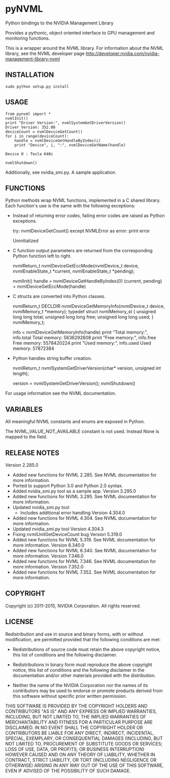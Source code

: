 # pyNVML
Python bindings to the NVIDIA Management Library

Provides a pythonic, object oriented interface to GPU management and monitoring functions.

This is a wrapper around the NVML library.
For information about the NVML library, see the NVML developer page
http://developer.nvidia.com/nvidia-management-library-nvml


INSTALLATION
------------

    sudo python setup.py install


USAGE
-----


    from pynvml import *
    nvmlInit()
    print "Driver Version:", nvmlSystemGetDriverVersion()
    Driver Version: 352.00
    deviceCount = nvmlDeviceGetCount()
    for i in range(deviceCount):
        handle = nvmlDeviceGetHandleByIndex(i)
        print "Device", i, ":", nvmlDeviceGetName(handle)
    
    Device 0 : Tesla K40c

    nvmlShutdown()


Additionally, see nvidia_smi.py.  A sample application.

FUNCTIONS
---------
Python methods wrap NVML functions, implemented in a C shared library.
Each function's use is the same with the following exceptions:

- Instead of returning error codes, failing error codes are raised as
  Python exceptions.


    try:
        nvmlDeviceGetCount()
    except NVMLError as error:
        print error
    
    Uninitialized

- C function output parameters are returned from the corresponding
  Python function left to right.


    nvmlReturn_t nvmlDeviceGetEccMode(nvmlDevice_t device,
                                      nvmlEnableState_t *current,
                                      nvmlEnableState_t *pending);

    nvmlInit()
    handle = nvmlDeviceGetHandleByIndex(0)
    (current, pending) = nvmlDeviceGetEccMode(handle)

- C structs are converted into Python classes.


    nvmlReturn_t DECLDIR nvmlDeviceGetMemoryInfo(nvmlDevice_t device,
                                                 nvmlMemory_t *memory);
    typedef struct nvmlMemory_st {
        unsigned long long total;
        unsigned long long free;
        unsigned long long used;
    } nvmlMemory_t;

    info = nvmlDeviceGetMemoryInfo(handle)
    print "Total memory:", info.total
    Total memory: 5636292608
    print "Free memory:", info.free
    Free memory: 5578420224
    print "Used memory:", info.used
    Used memory: 57872384

- Python handles string buffer creation.


    nvmlReturn_t nvmlSystemGetDriverVersion(char* version,
                                            unsigned int length);

    version = nvmlSystemGetDriverVersion();
    nvmlShutdown()

For usage information see the NVML documentation.

VARIABLES
---------
All meaningful NVML constants and enums are exposed in Python.

The NVML_VALUE_NOT_AVAILABLE constant is not used.  Instead None is mapped to the field.

RELEASE NOTES
-------------
Version 2.285.0
- Added new functions for NVML 2.285.  See NVML documentation for more information.
- Ported to support Python 3.0 and Python 2.0 syntax.
- Added nvidia_smi.py tool as a sample app.
Version 3.295.0
- Added new functions for NVML 3.295.  See NVML documentation for more information.
- Updated nvidia_smi.py tool
  - Includes additional error handling
Version 4.304.0
- Added new functions for NVML 4.304.  See NVML documentation for more information.
- Updated nvidia_smi.py tool
Version 4.304.3
- Fixing nvmlUnitGetDeviceCount bug
Version 5.319.0
- Added new functions for NVML 5.319.  See NVML documentation for more information.
Version 6.340.0
- Added new functions for NVML 6.340.  See NVML documentation for more information.
Version 7.346.0
- Added new functions for NVML 7.346.  See NVML documentation for more information.
Version 7.352.0
- Added new functions for NVML 7.352.  See NVML documentation for more information.

COPYRIGHT
---------
Copyright (c) 2011-2015, NVIDIA Corporation.  All rights reserved.

LICENSE
-------
Redistribution and use in source and binary forms, with or without modification, are permitted provided that the following conditions are met:

- Redistributions of source code must retain the above copyright notice, this list of conditions and the following disclaimer.

- Redistributions in binary form must reproduce the above copyright notice, this list of conditions and the following disclaimer in the documentation and/or other materials provided with the distribution.

- Neither the name of the NVIDIA Corporation nor the names of its contributors may be used to endorse or promote products derived from this software without specific prior written permission.

THIS SOFTWARE IS PROVIDED BY THE COPYRIGHT HOLDERS AND CONTRIBUTORS "AS IS" AND ANY EXPRESS OR IMPLIED WARRANTIES, INCLUDING, BUT NOT LIMITED TO, THE IMPLIED WARRANTIES OF MERCHANTABILITY AND FITNESS FOR A PARTICULAR PURPOSE ARE DISCLAIMED. IN NO EVENT SHALL THE COPYRIGHT HOLDER OR CONTRIBUTORS BE LIABLE FOR ANY DIRECT, INDIRECT, INCIDENTAL, SPECIAL, EXEMPLARY, OR CONSEQUENTIAL DAMAGES (INCLUDING, BUT NOT LIMITED TO, PROCUREMENT OF SUBSTITUTE GOODS OR SERVICES; LOSS OF USE, DATA, OR PROFITS; OR BUSINESS INTERRUPTION) HOWEVER CAUSED AND ON ANY THEORY OF LIABILITY, WHETHER IN CONTRACT, STRICT LIABILITY, OR TORT (INCLUDING NEGLIGENCE OR OTHERWISE) ARISING IN ANY WAY OUT OF THE USE OF THIS SOFTWARE, EVEN IF ADVISED OF THE POSSIBILITY OF SUCH DAMAGE.
